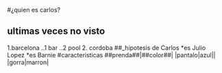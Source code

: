 #¿quien es carlos?
## ultimas veces no visto
1.barcelona
..1 bar
..2 pool
2. cordoba
##_hipotesis de Carlos
*es Julio Lopez
*es Barnie
#caracteristicas
##prenda##|##color##|
|pantalo|azul||
|gorra|marron|

